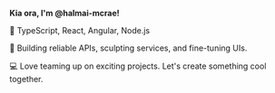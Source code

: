 **Kia ora, I'm @halmai-mcrae!**

🔧 TypeScript, React, Angular, Node.js

🖤 Building reliable APIs, sculpting services, and fine-tuning UIs.

💻 Love teaming up on exciting projects. Let's create something cool together.

<!---
halmai-mcrae/halmai-mcrae is a ✨ special ✨ repository because its `README.md` (this file) appears on your GitHub profile.
You can click the Preview link to take a look at your changes.
--->
